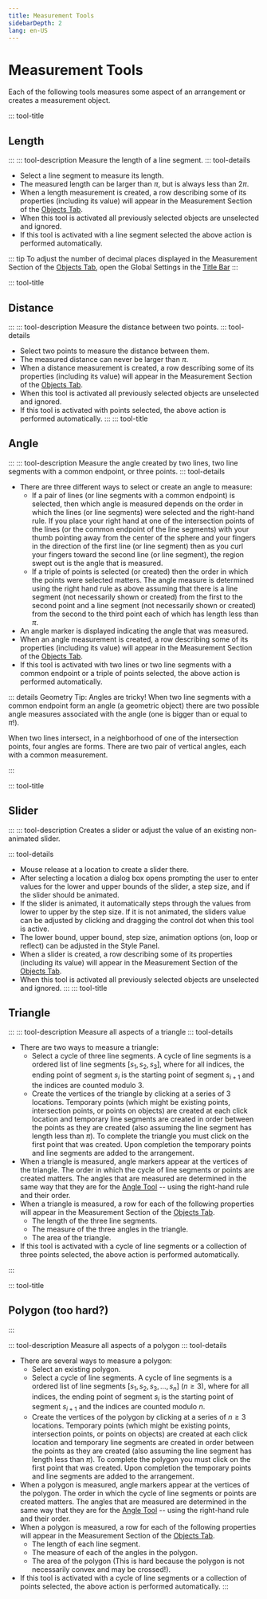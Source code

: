 ```yaml
---
title: Measurement Tools
sidebarDepth: 2
lang: en-US
---
```


# Measurement Tools

Each of the following tools measures some aspect of an arrangement or creates a measurement object.

::: tool-title

## Length

:::
::: tool-description
Measure the length of a line segment.
::: tool-details

- Select a line segment to measure its length.
- The measured length can be larger than $\pi$, but is always less than $2\pi$.
- When a length measurement is created, a row describing some of its properties (including its value) will appear in the Measurement Section of the [Objects Tab](/userguide/#objects-tab).
- When this tool is activated all previously selected objects are unselected and ignored.
- If this tool is activated with a line segment selected the above action is performed automatically.

::: tip
To adjust the number of decimal places displayed in the Measurement Section of the [Objects Tab](/userguide/#objects-tab), open the Global Settings in the [Title Bar](userguide/#top-region-title-bar)
:::

::: tool-title

## Distance

:::
::: tool-description
Measure the distance between two points.
::: tool-details

- Select two points to measure the distance between them.
- The measured distance can never be larger than $\pi$.
- When a distance measurement is created, a row describing some of its properties (including its value) will appear in the Measurement Section of the [Objects Tab](/userguide/#objects-tab).
- When this tool is activated all previously selected objects are unselected and ignored.
- If this tool is activated with points selected, the above action is performed automatically.
  :::
  ::: tool-title

## Angle

:::
::: tool-description
Measure the angle created by two lines, two line segments with a common endpoint, or three points.
::: tool-details

- There are three different ways to select or create an angle to measure:
  - If a pair of lines (or line segments with a common endpoint) is selected, then which angle is measured depends on the order in which the lines (or line segments) were selected and the right-hand rule. If you place your right hand at one of the intersection points of the lines (or the common endpoint of the line segments) with your thumb pointing away from the center of the sphere and your fingers in the direction of the first line (or line segment) then as you curl your fingers toward the second line (or line segment), the region swept out is the angle that is measured.
  - If a triple of points is selected (or created) then the order in which the points were selected matters. The angle measure is determined using the right hand rule as above assuming that there is a line segment (not necessarily shown or created) from the first to the second point and a line segment (not necessarily shown or created) from the second to the third point each of which has length less than $\pi$.
- An angle marker is displayed indicating the angle that was measured.
- When an angle measurement is created, a row describing some of its properties (including its value) will appear in the Measurement Section of the [Objects Tab](/userguide/#objects-tab).
- If this tool is activated with two lines or two line segments with a common endpoint or a triple of points selected, the above action is performed automatically.

::: details Geometry Tip: Angles are tricky!
When two line segments with a common endpoint form an angle (a geometric object) there are two possible angle measures associated with the angle (one is bigger than or equal to $\pi$!).

When two lines intersect, in a neighborhood of one of the intersection points, four angles are forms. There are two pair of vertical angles, each with a common measurement.

:::

::: tool-title

## Slider

:::
::: tool-description
Creates a slider or adjust the value of an existing non-animated slider.

::: tool-details

- Mouse release at a location to create a slider there.
- After selecting a location a dialog box opens prompting the user to enter values for the lower and upper bounds of the slider, a step size, and if the slider should be animated.
- If the slider is animated, it automatically steps through the values from lower to upper by the step size. If it is not animated, the sliders value can be adjusted by clicking and dragging the control dot when this tool is active.
- The lower bound, upper bound, step size, animation options (on, loop or reflect) can be adjusted in the Style Panel.
- When a slider is created, a row describing some of its properties (including its value) will appear in the Measurement Section of the [Objects Tab](/userguide/#objects-tab).
- When this tool is activated all previously selected objects are unselected and ignored.
  :::
  ::: tool-title

## Triangle

:::
::: tool-description
Measure all aspects of a triangle
::: tool-details

- There are two ways to measure a triangle:
  - Select a cycle of three line segments. A cycle of line segments is a ordered list of line segments $[s_1,s_2,s_3]$, where for all indices, the ending point of segment $s_i$ is the starting point of segment $s_{i+1}$ and the indices are counted modulo 3.
  - Create the vertices of the triangle by clicking at a series of 3 locations. Temporary points (which might be existing points, intersection points, or points on objects) are created at each click location and temporary line segments are created in order between the points as they are created (also assuming the line segment has length less than $\pi$). To complete the triangle you must click on the first point that was created. Upon completion the temporary points and line segments are added to the arrangement.
- When a triangle is measured, angle markers appear at the vertices of the triangle. The order in which the cycle of line segments or points are created matters. The angles that are measured are determined in the same way that they are for the [Angle Tool](/tools/measurement.html#angle) -- using the right-hand rule and their order.
- When a triangle is measured, a row for each of the following properties will appear in the Measurement Section of the [Objects Tab](/userguide/#objects-tab).
  - The length of the three line segments.
  - The measure of the three angles in the triangle.
  - The area of the triangle.
- If this tool is activated with a cycle of line segments or a collection of three points selected, the above action is performed automatically.

:::

::: tool-title

## Polygon (too hard?)

:::

::: tool-description
Measure all aspects of a polygon
::: tool-details

- There are several ways to measure a polygon:
  - Select an existing polygon.
  - Select a cycle of line segments. A cycle of line segments is a ordered list of line segments $[s_1,s_2,s_3, \ldots, s_n]$ ($n\geq 3$), where for all indices, the ending point of segment $s_i$ is the starting point of segment $s_{i+1}$ and the indices are counted modulo $n$.
  - Create the vertices of the polygon by clicking at a series of $n \geq 3$ locations. Temporary points (which might be existing points, intersection points, or points on objects) are created at each click location and temporary line segments are created in order between the points as they are created (also assuming the line segment has length less than $\pi$). To complete the polygon you must click on the first point that was created. Upon completion the temporary points and line segments are added to the arrangement.
- When a polygon is measured, angle markers appear at the vertices of the polygon. The order in which the cycle of line segments or points are created matters. The angles that are measured are determined in the same way that they are for the [Angle Tool](/tools/measurement.html#angle) -- using the right-hand rule and their order.
- When a polygon is measured, a row for each of the following properties will appear in the Measurement Section of the [Objects Tab](/userguide/#objects-tab).
  - The length of each line segment.
  - The measure of each of the angles in the polygon.
  - The area of the polygon (This is hard because the polygon is not necessarily convex and may be crossed!).
- If this tool is activated with a cycle of line segments or a collection of points selected, the above action is performed automatically.
  :::
